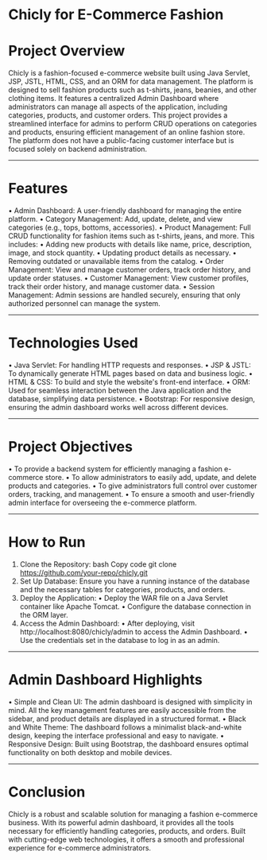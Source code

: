 # Chicly for E-Commerce Fashion
# Project Overview
Chicly is a fashion-focused e-commerce website built using Java Servlet, JSP, JSTL, HTML, CSS, and an ORM for data management. The platform is designed to sell fashion products such as t-shirts, jeans, beanies, and other clothing items. It features a centralized Admin Dashboard where administrators can manage all aspects of the application, including categories, products, and customer orders.
This project provides a streamlined interface for admins to perform CRUD operations on categories and products, ensuring efficient management of an online fashion store. The platform does not have a public-facing customer interface but is focused solely on backend administration.
________________________________________
# Features
•	Admin Dashboard: A user-friendly dashboard for managing the entire platform.
•	Category Management: Add, update, delete, and view categories (e.g., tops, bottoms, accessories).
•	Product Management: Full CRUD functionality for fashion items such as t-shirts, jeans, and more. This includes:
•	Adding new products with details like name, price, description, image, and stock quantity.
•	Updating product details as necessary.
•	Removing outdated or unavailable items from the catalog.
•	Order Management: View and manage customer orders, track order history, and update order statuses.
•	Customer Management: View customer profiles, track their order history, and manage customer data.
•	Session Management: Admin sessions are handled securely, ensuring that only authorized personnel can manage the system.
________________________________________
# Technologies Used
•	Java Servlet: For handling HTTP requests and responses.
•	JSP & JSTL: To dynamically generate HTML pages based on data and business logic.
•	HTML & CSS: To build and style the website's front-end interface.
•	ORM: Used for seamless interaction between the Java application and the database, simplifying data persistence.
•	Bootstrap: For responsive design, ensuring the admin dashboard works well across different devices.
________________________________________
# Project Objectives
•	To provide a backend system for efficiently managing a fashion e-commerce store.
•	To allow administrators to easily add, update, and delete products and categories.
•	To give administrators full control over customer orders, tracking, and management.
•	To ensure a smooth and user-friendly admin interface for overseeing the e-commerce platform.
________________________________________
# How to Run
1.	Clone the Repository:
bash
Copy code
git clone https://github.com/your-repo/chicly.git
2.	Set Up Database: Ensure you have a running instance of the database and the necessary tables for categories, products, and orders.
3.	Deploy the Application:
  •	Deploy the WAR file on a Java Servlet container like Apache Tomcat.
  •	Configure the database connection in the ORM layer.
4.	Access the Admin Dashboard:
  •	After deploying, visit http://localhost:8080/chicly/admin to access the Admin Dashboard.
  •	Use the credentials set in the database to log in as an admin.
________________________________________
# Admin Dashboard Highlights
•	Simple and Clean UI: The admin dashboard is designed with simplicity in mind. All the key management features are easily accessible from the sidebar, and product details are displayed in a structured format.
•	Black and White Theme: The dashboard follows a minimalist black-and-white design, keeping the interface professional and easy to navigate.
•	Responsive Design: Built using Bootstrap, the dashboard ensures optimal functionality on both desktop and mobile devices.
________________________________________
# Conclusion
Chicly is a robust and scalable solution for managing a fashion e-commerce business. With its powerful admin dashboard, it provides all the tools necessary for efficiently handling categories, products, and orders. Built with cutting-edge web technologies, it offers a smooth and professional experience for e-commerce administrators.
